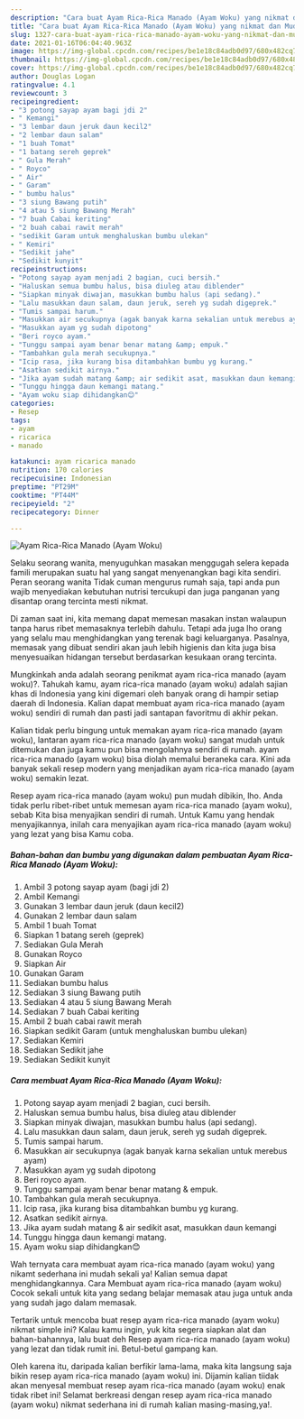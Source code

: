 ```yaml
---
description: "Cara buat Ayam Rica-Rica Manado (Ayam Woku) yang nikmat dan Mudah Dibuat"
title: "Cara buat Ayam Rica-Rica Manado (Ayam Woku) yang nikmat dan Mudah Dibuat"
slug: 1327-cara-buat-ayam-rica-rica-manado-ayam-woku-yang-nikmat-dan-mudah-dibuat
date: 2021-01-16T06:04:40.963Z
image: https://img-global.cpcdn.com/recipes/be1e18c84adb0d97/680x482cq70/ayam-rica-rica-manado-ayam-woku-foto-resep-utama.jpg
thumbnail: https://img-global.cpcdn.com/recipes/be1e18c84adb0d97/680x482cq70/ayam-rica-rica-manado-ayam-woku-foto-resep-utama.jpg
cover: https://img-global.cpcdn.com/recipes/be1e18c84adb0d97/680x482cq70/ayam-rica-rica-manado-ayam-woku-foto-resep-utama.jpg
author: Douglas Logan
ratingvalue: 4.1
reviewcount: 3
recipeingredient:
- "3 potong sayap ayam bagi jdi 2"
- " Kemangi"
- "3 lembar daun jeruk daun kecil2"
- "2 lembar daun salam"
- "1 buah Tomat"
- "1 batang sereh geprek"
- " Gula Merah"
- " Royco"
- " Air"
- " Garam"
- " bumbu halus"
- "3 siung Bawang putih"
- "4 atau 5 siung Bawang Merah"
- "7 buah Cabai keriting"
- "2 buah cabai rawit merah"
- "sedikit Garam untuk menghaluskan bumbu ulekan"
- " Kemiri"
- "Sedikit jahe"
- "Sedikit kunyit"
recipeinstructions:
- "Potong sayap ayam menjadi 2 bagian, cuci bersih."
- "Haluskan semua bumbu halus, bisa diuleg atau diblender"
- "Siapkan minyak diwajan, masukkan bumbu halus (api sedang)."
- "Lalu masukkan daun salam, daun jeruk, sereh yg sudah digeprek."
- "Tumis sampai harum."
- "Masukkan air secukupnya (agak banyak karna sekalian untuk merebus ayam)"
- "Masukkan ayam yg sudah dipotong"
- "Beri royco ayam."
- "Tunggu sampai ayam benar benar matang &amp; empuk."
- "Tambahkan gula merah secukupnya."
- "Icip rasa, jika kurang bisa ditambahkan bumbu yg kurang."
- "Asatkan sedikit airnya."
- "Jika ayam sudah matang &amp; air sedikit asat, masukkan daun kemangi"
- "Tunggu hingga daun kemangi matang."
- "Ayam woku siap dihidangkan😊"
categories:
- Resep
tags:
- ayam
- ricarica
- manado

katakunci: ayam ricarica manado 
nutrition: 170 calories
recipecuisine: Indonesian
preptime: "PT29M"
cooktime: "PT44M"
recipeyield: "2"
recipecategory: Dinner

---
```



![Ayam Rica-Rica Manado (Ayam Woku)](https://img-global.cpcdn.com/recipes/be1e18c84adb0d97/680x482cq70/ayam-rica-rica-manado-ayam-woku-foto-resep-utama.jpg)

Selaku seorang wanita, menyuguhkan masakan menggugah selera kepada famili merupakan suatu hal yang sangat menyenangkan bagi kita sendiri. Peran seorang  wanita Tidak cuman mengurus rumah saja, tapi anda pun wajib menyediakan kebutuhan nutrisi tercukupi dan juga panganan yang disantap orang tercinta mesti nikmat.

Di zaman  saat ini, kita memang dapat memesan masakan instan walaupun tanpa harus ribet memasaknya terlebih dahulu. Tetapi ada juga lho orang yang selalu mau menghidangkan yang terenak bagi keluarganya. Pasalnya, memasak yang dibuat sendiri akan jauh lebih higienis dan kita juga bisa menyesuaikan hidangan tersebut berdasarkan kesukaan orang tercinta. 



Mungkinkah anda adalah seorang penikmat ayam rica-rica manado (ayam woku)?. Tahukah kamu, ayam rica-rica manado (ayam woku) adalah sajian khas di Indonesia yang kini digemari oleh banyak orang di hampir setiap daerah di Indonesia. Kalian dapat membuat ayam rica-rica manado (ayam woku) sendiri di rumah dan pasti jadi santapan favoritmu di akhir pekan.

Kalian tidak perlu bingung untuk memakan ayam rica-rica manado (ayam woku), lantaran ayam rica-rica manado (ayam woku) sangat mudah untuk ditemukan dan juga kamu pun bisa mengolahnya sendiri di rumah. ayam rica-rica manado (ayam woku) bisa diolah memalui beraneka cara. Kini ada banyak sekali resep modern yang menjadikan ayam rica-rica manado (ayam woku) semakin lezat.

Resep ayam rica-rica manado (ayam woku) pun mudah dibikin, lho. Anda tidak perlu ribet-ribet untuk memesan ayam rica-rica manado (ayam woku), sebab Kita bisa menyajikan sendiri di rumah. Untuk Kamu yang hendak menyajikannya, inilah cara menyajikan ayam rica-rica manado (ayam woku) yang lezat yang bisa Kamu coba.

<!--inarticleads1-->

##### Bahan-bahan dan bumbu yang digunakan dalam pembuatan Ayam Rica-Rica Manado (Ayam Woku):

1. Ambil 3 potong sayap ayam (bagi jdi 2)
1. Ambil  Kemangi
1. Gunakan 3 lembar daun jeruk (daun kecil2)
1. Gunakan 2 lembar daun salam
1. Ambil 1 buah Tomat
1. Siapkan 1 batang sereh (geprek)
1. Sediakan  Gula Merah
1. Gunakan  Royco
1. Siapkan  Air
1. Gunakan  Garam
1. Sediakan  bumbu halus
1. Sediakan 3 siung Bawang putih
1. Sediakan 4 atau 5 siung Bawang Merah
1. Sediakan 7 buah Cabai keriting
1. Ambil 2 buah cabai rawit merah
1. Siapkan sedikit Garam (untuk menghaluskan bumbu ulekan)
1. Sediakan  Kemiri
1. Sediakan Sedikit jahe
1. Sediakan Sedikit kunyit




<!--inarticleads2-->

##### Cara membuat Ayam Rica-Rica Manado (Ayam Woku):

1. Potong sayap ayam menjadi 2 bagian, cuci bersih.
1. Haluskan semua bumbu halus, bisa diuleg atau diblender
1. Siapkan minyak diwajan, masukkan bumbu halus (api sedang).
1. Lalu masukkan daun salam, daun jeruk, sereh yg sudah digeprek.
1. Tumis sampai harum.
1. Masukkan air secukupnya (agak banyak karna sekalian untuk merebus ayam)
1. Masukkan ayam yg sudah dipotong
1. Beri royco ayam.
1. Tunggu sampai ayam benar benar matang &amp; empuk.
1. Tambahkan gula merah secukupnya.
1. Icip rasa, jika kurang bisa ditambahkan bumbu yg kurang.
1. Asatkan sedikit airnya.
1. Jika ayam sudah matang &amp; air sedikit asat, masukkan daun kemangi
1. Tunggu hingga daun kemangi matang.
1. Ayam woku siap dihidangkan😊




Wah ternyata cara membuat ayam rica-rica manado (ayam woku) yang nikamt sederhana ini mudah sekali ya! Kalian semua dapat menghidangkannya. Cara Membuat ayam rica-rica manado (ayam woku) Cocok sekali untuk kita yang sedang belajar memasak atau juga untuk anda yang sudah jago dalam memasak.

Tertarik untuk mencoba buat resep ayam rica-rica manado (ayam woku) nikmat simple ini? Kalau kamu ingin, yuk kita segera siapkan alat dan bahan-bahannya, lalu buat deh Resep ayam rica-rica manado (ayam woku) yang lezat dan tidak rumit ini. Betul-betul gampang kan. 

Oleh karena itu, daripada kalian berfikir lama-lama, maka kita langsung saja bikin resep ayam rica-rica manado (ayam woku) ini. Dijamin kalian tiidak akan menyesal membuat resep ayam rica-rica manado (ayam woku) enak tidak ribet ini! Selamat berkreasi dengan resep ayam rica-rica manado (ayam woku) nikmat sederhana ini di rumah kalian masing-masing,ya!.

